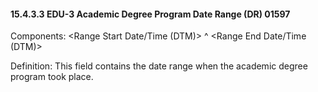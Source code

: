 #### 15.4.3.3 EDU-3 Academic Degree Program Date Range (DR) 01597

Components: &lt;Range Start Date/Time (DTM)> ^ &lt;Range End Date/Time (DTM)>

Definition: This field contains the date range when the academic degree program took place.
